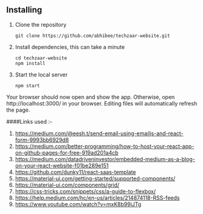 
## Installing

1. Clone the repository

   ```
   git clone https://github.com/abhibee/techzaar-website.git
   ```
2. Install dependencies, this can take a minute

   ```
   cd techzaar-website
   npm install
   ```
3. Start the local server

   ```
   npm start
   ```

Your browser should now open and show the app. Otherwise, open http://localhost:3000/ in your browser. Editing files will automatically refresh the page.



####Links used :-
1. https://medium.com/@eesh.t/send-email-using-emailjs-and-react-form-9993bb6929d8
2. https://medium.com/better-programming/how-to-host-your-react-app-on-github-pages-for-free-919ad201a4cb
3. https://medium.com/datadriveninvestor/embedded-medium-as-a-blog-on-your-react-website-f01be289e151
4. https://github.com/dunky11/react-saas-template
5. https://material-ui.com/getting-started/supported-components/
6. https://material-ui.com/components/grid/
7. https://css-tricks.com/snippets/css/a-guide-to-flexbox/
8. https://help.medium.com/hc/en-us/articles/214874118-RSS-feeds
9. https://www.youtube.com/watch?v=mxK8b99iJTg




